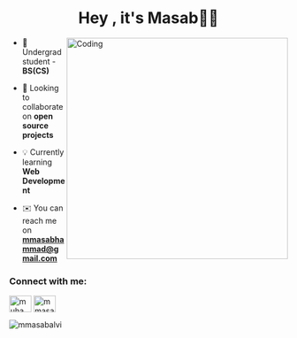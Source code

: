 <!-- ![MasterHead](https://as1.ftcdn.net/v2/jpg/02/22/96/70/1000_F_222967089_uftweUTsmcqiDYMzFXvSdOI0AfwxNqa7.jpg)-->

<h1 align="center">Hey , it's Masab👋🏻</h1>
<img align="right" alt="Coding" width="400" src="https://i.giphy.com/qgQUggAC3Pfv687qPC.webp">

- 🌱 Undergrad student - **BS(CS)**

- 🔭 Looking to collaborate on **open source projects**

- 💡 Currently learning **Web Development**

- ✉️ You can reach me on **mmasabhammad@gmail.com**

<h3 align="left">Connect with me:</h3>
<p align="left">
<a href="https://linkedin.com/in/muhammad-masab-hammad" target="blank"><img align="center" src="https://raw.githubusercontent.com/rahuldkjain/github-profile-readme-generator/master/src/images/icons/Social/linked-in-alt.svg" alt="muhammad-masab-hammad" height="30" width="40" /></a>
<a href="https://instagram.com/mmasabhammad" target="blank"><img align="center" src="https://raw.githubusercontent.com/rahuldkjain/github-profile-readme-generator/master/src/images/icons/Social/instagram.svg" alt="mmasabhammad" height="30" width="40" /></a>
</p>

<!-- <h3 align="left">Languages and Tools:</h3>
<p align="left"> <a href="https://www.w3schools.com/cpp/" target="_blank" rel="noreferrer"> <img src="https://raw.githubusercontent.com/devicons/devicon/master/icons/cplusplus/cplusplus-original.svg" alt="cplusplus" width="40" height="40"/> </a> <a href="https://www.w3schools.com/css/" target="_blank" rel="noreferrer"> <img src="https://raw.githubusercontent.com/devicons/devicon/master/icons/css3/css3-original-wordmark.svg" alt="css3" width="40" height="40"/> </a> <a href="https://www.w3.org/html/" target="_blank" rel="noreferrer"> <img src="https://raw.githubusercontent.com/devicons/devicon/master/icons/html5/html5-original-wordmark.svg" alt="html5" width="40" height="40"/> </a> <a href="https://developer.mozilla.org/en-US/docs/Web/JavaScript" target="_blank" rel="noreferrer"> <img src="https://raw.githubusercontent.com/devicons/devicon/master/icons/javascript/javascript-original.svg" alt="javascript" width="40" height="40"/> </a> <a href="https://www.mathworks.com/" target="_blank" rel="noreferrer"> <img src="https://upload.wikimedia.org/wikipedia/commons/2/21/Matlab_Logo.png" alt="matlab" width="40" height="40"/> </a> </p>-->



<p><img align="center" src="https://github-readme-stats.vercel.app/api/top-langs?username=mmasabalvi&show_icons=true&locale=en&layout=compact" alt="mmasabalvi" /></p>


  





